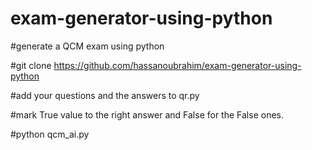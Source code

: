 # exam-generator-using-python


#generate a QCM exam using python

#git clone https://github.com/hassanoubrahim/exam-generator-using-python

#add your questions and the answers to qr.py

#mark True value to the right answer and False for the False ones.

#python qcm_ai.py

